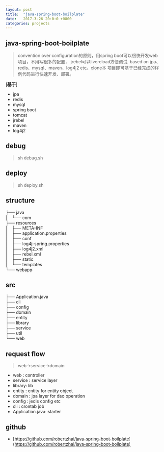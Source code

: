 ```yaml
---
layout: post
title:  "java-spring-boot-boilplate"
date:   2017-3-26 20:0:0 +0800
categories: projects
---
```


## java-spring-boot-boilplate
>convention over configuration的原则，用spring boot可以很快开发web项目，不用写很多的配置，
jrebel可以livereload方便调试, based on jpa、redis、mysql、maven、log4j2 etc。clone本
项目即可基于已经完成的样例代码进行快速开发、部署。

**[**基于**]**

* jpa
* redis
* mysql
* spring boot
* tomcat
* jrebel
* maven
* log4j2


## debug
>sh debug.sh   

## deploy
>sh deploy.sh  

## structure  

  ├── java  
  │   └── com    
  ├── resources    
  │   ├── META-INF    
  │   ├── application.properties    
  │   ├── conf    
  │   ├── log4j-spring.properties  
  │   ├── log4j2.xml  
  │   ├── rebel.xml  
  │   ├── static  
  │   └── templates  
  └── webapp  

## src 
  
  ├── Application.java  
  ├── cli  
  ├── config  
  ├── domain  
  ├── entity  
  ├── library  
  ├── service  
  ├── util  
  └── web  

## request flow
>web->service->domain

  * web : controller
  * service : service layer
  * library: lib
  * entity : entity for entity object
  * domain : jpa layer for dao operation
  * config : jedis config etc
  * cli : crontab job
  * Application.java: starter

   
## github

* [https://github.com/robertzhai/java-spring-boot-boilplate](https://github.com/robertzhai/java-spring-boot-boilplate)